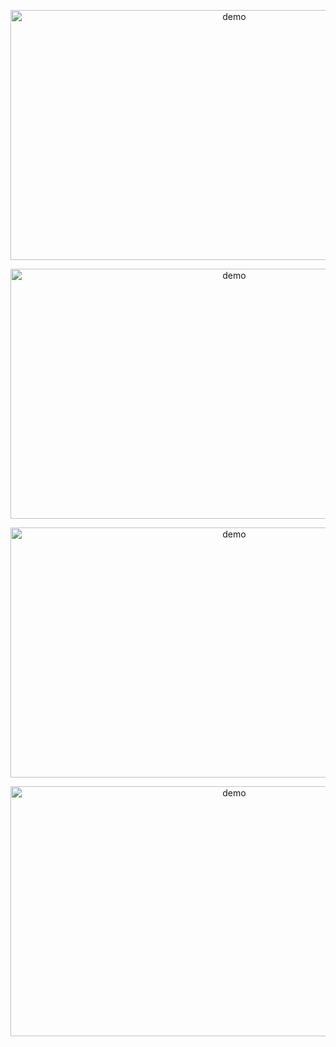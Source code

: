 <p align="center">
  <img src="https://github.com/user-attachments/assets/395a20c0-db4e-4958-96ca-8aa8b524945d" alt="demo" width="700" height="400">
</p>

<p align="center">
  <img src="https://github.com/user-attachments/assets/ccb6f173-6c6f-4bc0-91b7-04799666fece" alt="demo" width="700" height="400">
</p>

<p align="center">
  <img src="https://github.com/user-attachments/assets/51c0e385-9a03-4b65-b106-a92f5016506f" alt="demo" width="700" height="400">
</p>

<p align="center">
  <img src="https://github.com/user-attachments/assets/dfac84cd-3d08-43c4-a198-20b810568868" alt="demo" width="700" height="400">
</p>
